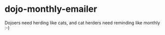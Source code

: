 # dojo-monthly-emailer
Dojoers need herding like cats, and cat herders need reminding like monthly :-)
